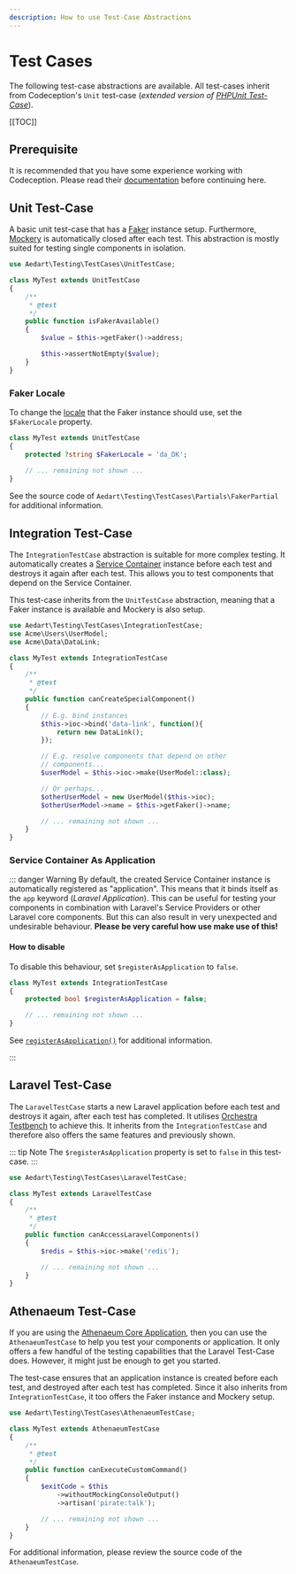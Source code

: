 ```yaml
---
description: How to use Test-Case Abstractions
---
```


# Test Cases

The following test-case abstractions are available. All test-cases inherit from Codeception's `Unit` test-case (_extended version of [PHPUnit Test-Case](https://packagist.org/packages/phpunit/phpunit)_).

[[TOC]]

## Prerequisite

It is recommended that you have some experience working with Codeception.
Please read their [documentation](https://codeception.com/docs/01-Introduction) before continuing here.

## Unit Test-Case

A basic unit test-case that has a [Faker](https://github.com/fzaninotto/Faker) instance setup. 
Furthermore, [Mockery](https://github.com/mockery/mockery) is automatically closed after each test.
This abstraction is mostly suited for testing single components in isolation.

```php
use Aedart\Testing\TestCases\UnitTestCase;

class MyTest extends UnitTestCase
{
    /**
     * @test
     */
    public function isFakerAvailable()
    {
        $value = $this->getFaker()->address;

        $this->assertNotEmpty($value);
    }
}
```

### Faker Locale

To change the [locale](https://github.com/fzaninotto/Faker#localization) that the Faker instance should use, set the `$FakerLocale` property.

```php
class MyTest extends UnitTestCase
{
    protected ?string $FakerLocale = 'da_DK';
    
    // ... remaining not shown ...
}
```

See the source code of `Aedart\Testing\TestCases\Partials\FakerPartial` for additional information.

## Integration Test-Case

The `IntegrationTestCase` abstraction is suitable for more complex testing. It automatically creates a [Service Container](../container) instance before each test and destroys it again after each test.
This allows you to test components that depend on the Service Container.

This test-case inherits from the `UnitTestCase` abstraction, meaning that a Faker instance is available and Mockery is also setup.

```php
use Aedart\Testing\TestCases\IntegrationTestCase;
use Acme\Users\UserModel;
use Acme\Data\DataLink;

class MyTest extends IntegrationTestCase
{
    /**
     * @test
     */
    public function canCreateSpecialComponent()
    {
        // E.g. bind instances
        $this->ioc->bind('data-link', function(){
            return new DataLink();
        });

        // E.g. resolve components that depend on other
        // components...
        $userModel = $this->ioc->make(UserModel::class);

        // Or perhaps... 
        $otherUserModel = new UserModel($this->ioc);
        $otherUserModel->name = $this->getFaker()->name;

        // ... remaining not shown ...
    }
}
```

### Service Container As Application

::: danger Warning
By default, the created Service Container instance is automatically registered as "application". This means that it binds itself as the `app` keyword (_Laravel Application_).
This can be useful for testing your components in combination with Laravel's Service Providers or other Laravel core components. But this can also result in very unexpected and undesirable behaviour.
**Please be very careful how use make use of this!**

#### How to disable

To disable this behaviour, set `$registerAsApplication` to `false`.

```php
class MyTest extends IntegrationTestCase
{
    protected bool $registerAsApplication = false;

    // ... remaining not shown ...
}
```

See [`registerAsApplication()`](../container/reg-as-app.md) for additional information.

:::

## Laravel Test-Case

The `LaravelTestCase` starts a new Laravel application before each test and destroys it again, after each test has completed.
It utilises [Orchestra Testbench](https://packagist.org/packages/orchestra/testbench) to achieve this.
It inherits from the `IntegrationTestCase` and therefore also offers the same features and previously shown.

::: tip Note 
The `$registerAsApplication` property is set to `false` in this test-case.
:::

```php
use Aedart\Testing\TestCases\LaravelTestCase;

class MyTest extends LaravelTestCase
{
    /**
     * @test
     */
    public function canAccessLaravelComponents()
    {
        $redis = $this->ioc->make('redis');

        // ... remaining not shown ...
    }
}
```

## Athenaeum Test-Case

If you are using the [Athenaeum Core Application](../core), then you can use the `AthenaeumTestCase` to help you test your components or application.
It only offers a few handful of the testing capabilities that the Laravel Test-Case does.
However, it might just be enough to get you started.

The test-case ensures that an application instance is created before each test, and destroyed after each test has completed.
Since it also inherits from `IntegrationTestCase`, it too offers the Faker instance and Mockery setup.

```php
use Aedart\Testing\TestCases\AthenaeumTestCase;

class MyTest extends AthenaeumTestCase
{
    /**
     * @test
     */
    public function canExecuteCustomCommand()
    {
        $exitCode = $this
            ->withoutMockingConsoleOutput()
            ->artisan('pirate:talk');

        // ... remaining not shown ...
    }
}
```

For additional information, please review the source code of the `AthenaeumTestCase`.
